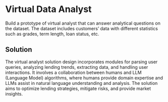 # Virtual Data Analyst

Build a prototype of virtual analyst that can answer analytical questions on the dataset. The dataset includes customers’ data with different statistics such as grades, term length, loan status, etc.

## Solution

The virtual analyst solution design incorporates modules for parsing user queries, analyzing lending trends, extracting data, and handling user interactions.
It involves a collaboration between humans and LLM (Language Model) algorithms, where humans provide domain expertise and LLMs assist in natural language understanding and analysis.
The solution aims to optimize lending strategies, mitigate risks, and provide market insights.
